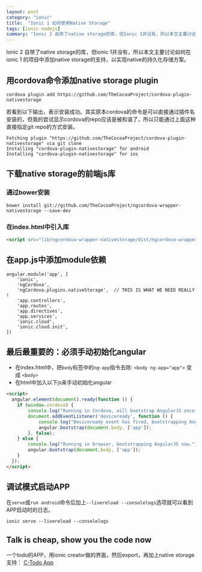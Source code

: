 ```yaml
---
layout: post
category: "ionic"
title:  "Ionic 1 如何使用Native Storage"
tags: [ionic nodejs]
summary: "Ionic 2 自带了native storage的库，但Ionic 1并没有，所以本文主要讨论如何在Ionic 1 的项目中添加native storage的支持，以实现native的持久化存储方案。"
---
```


Ionic 2 自带了native storage的库，但ionic 1并没有，所以本文主要讨论如何在ionic 1 的项目中添加native storage的支持，以实现native的持久化存储方案。

## 用cordova命令添加native storage plugin

```shell
cordova plugin add https://github.com/TheCocoaProject/cordova-plugin-nativestorage
```
若看到以下输出，表示安装成功。其实原本cordova的命令是可以直接通过插件名安装的，但我的尝试显示cordova的repo应该是被和谐了，所以只能通过上面这种直接指定git repo的方式安装。

```shell
Fetching plugin "https://github.com/TheCocoaProject/cordova-plugin-nativestorage" via git clone
Installing "cordova-plugin-nativestorage" for android
Installing "cordova-plugin-nativestorage" for ios
```

## 下载native storage的前端js库

### 通过bower安装

```shell
bower install git://github.com/TheCocoaProject/ngcordova-wrapper-nativestorage --save-dev
```

### 在index.html中引入库

```html
<script src="lib/ngcordova-wrapper-nativestorage/dist/ngcordova-wrapper-nativestorage.min.js"></script>
```

## 在app.js中添加module依赖

``` nodejs
angular.module('app', [
	'ionic',
	'ngCordova',
	'ngCordova.plugins.nativeStorage',	// THIS IS WHAT WE NEED REALLY !
	'app.controllers',
	'app.routes',
	'app.directives',
	'app.services',
	'ionic.cloud',
	'ionic.cloud.init',
])
```

## **最后最重要的：必须手动初始化angular**

- 在index.html中，把`body`标签中的`ng-app`指令去除: 
    `<body ng-app="app">` 变成 `<body>`
- 在html中加入以下js来手动初始化angular

```html
<script>
  angular.element(document).ready(function () {
    if (window.cordova) {
        console.log("Running in Cordova, will bootstrap AngularJS once 'deviceready' event fires.");
        document.addEventListener('deviceready', function () {
            console.log("Deviceready event has fired, bootstrapping AngularJS.");
            angular.bootstrap(document.body, ['app']);
        }, false);
    } else {
        console.log("Running in browser, bootstrapping AngularJS now.");
        angular.bootstrap(document.body, ['app']);
    }
  });
</script>
```

## 调试模式启动APP
在`serve`或`run android`命令后加上`--livereload --consolelogs`选项就可以看到APP启动时的日志。

```shell
ionic serve --livereload --consolelogs
```

## Talk is cheap, show you the code now
一个todo的APP，用ionic creator做的界面，然后export，再加上native storage支持：
[C-Todo App](https://github.com/sunshine17/c-todo "c-todo app")


